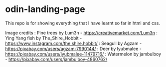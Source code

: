 # odin-landing-page

This repo is for showing everything that I have learnt so far in html and css.

Image credits : Pine trees by Lum3n - https://creativemarket.com/Lum3n
              : Ying Yang fish by The_Shire_Hobbit - https://www.instagram.com/the.shire.hobbit/
              : Seagull by Agzam - https://pixabay.com/users/agzam-7990144/
              : Deer by lyubmalee - https://pixabay.com/users/lyubmalee-11479716/
              : Watermelon by jambulboy - https://pixabay.com/users/jambulboy-4860762/